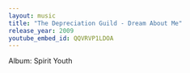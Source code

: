 ```yaml
---
layout: music
title: "The Depreciation Guild - Dream About Me"
release_year: 2009
youtube_embed_id: QQVRVP1LDOA
---
```


Album: Spirit Youth
